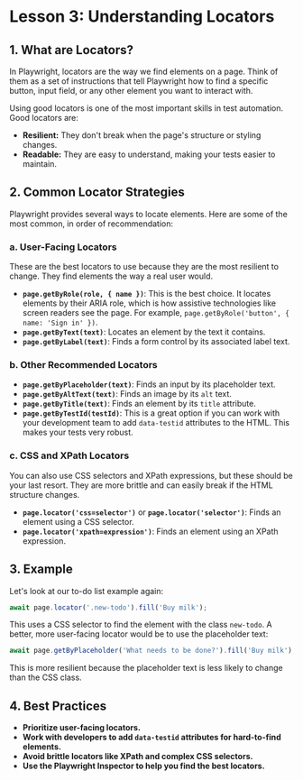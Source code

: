 # Lesson 3: Understanding Locators

## 1. What are Locators?

In Playwright, locators are the way we find elements on a page. Think of them as a set of instructions that tell Playwright how to find a specific button, input field, or any other element you want to interact with.

Using good locators is one of the most important skills in test automation. Good locators are:

-   **Resilient:** They don't break when the page's structure or styling changes.
-   **Readable:** They are easy to understand, making your tests easier to maintain.

## 2. Common Locator Strategies

Playwright provides several ways to locate elements. Here are some of the most common, in order of recommendation:

### a. User-Facing Locators

These are the best locators to use because they are the most resilient to change. They find elements the way a real user would.

-   **`page.getByRole(role, { name })`**: This is the best choice. It locates elements by their ARIA role, which is how assistive technologies like screen readers see the page. For example, `page.getByRole('button', { name: 'Sign in' })`.
-   **`page.getByText(text)`**: Locates an element by the text it contains.
-   **`page.getByLabel(text)`**: Finds a form control by its associated label text.

### b. Other Recommended Locators

-   **`page.getByPlaceholder(text)`**: Finds an input by its placeholder text.
-   **`page.getByAltText(text)`**: Finds an image by its `alt` text.
-   **`page.getByTitle(text)`**: Finds an element by its `title` attribute.
-   **`page.getByTestId(testId)`**: This is a great option if you can work with your development team to add `data-testid` attributes to the HTML. This makes your tests very robust.

### c. CSS and XPath Locators

You can also use CSS selectors and XPath expressions, but these should be your last resort. They are more brittle and can easily break if the HTML structure changes.

-   **`page.locator('css=selector')`** or **`page.locator('selector')`**: Finds an element using a CSS selector.
-   **`page.locator('xpath=expression')`**: Finds an element using an XPath expression.

## 3. Example

Let's look at our to-do list example again:

```typescript
await page.locator('.new-todo').fill('Buy milk');
```

This uses a CSS selector to find the element with the class `new-todo`. A better, more user-facing locator would be to use the placeholder text:

```typescript
await page.getByPlaceholder('What needs to be done?').fill('Buy milk');
```

This is more resilient because the placeholder text is less likely to change than the CSS class.

## 4. Best Practices

-   **Prioritize user-facing locators.**
-   **Work with developers to add `data-testid` attributes for hard-to-find elements.**
-   **Avoid brittle locators like XPath and complex CSS selectors.**
-   **Use the Playwright Inspector to help you find the best locators.**